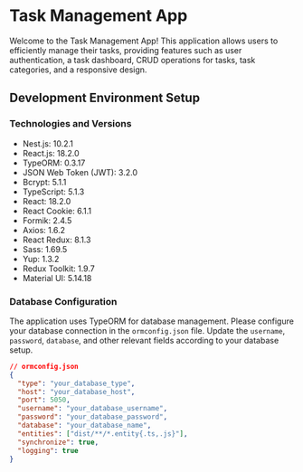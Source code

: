# Task Management App

Welcome to the Task Management App! This application allows users to efficiently manage their tasks, providing features such as user authentication, a task dashboard, CRUD operations for tasks, task categories, and a responsive design.

## Development Environment Setup

### Technologies and Versions
- Nest.js: 10.2.1
- React.js: 18.2.0
- TypeORM: 0.3.17
- JSON Web Token (JWT): 3.2.0
- Bcrypt: 5.1.1
- TypeScript: 5.1.3
- React: 18.2.0
- React Cookie: 6.1.1
- Formik: 2.4.5
- Axios: 1.6.2
- React Redux: 8.1.3
- Sass: 1.69.5
- Yup: 1.3.2
- Redux Toolkit: 1.9.7
- Material UI: 5.14.18

### Database Configuration
The application uses TypeORM for database management. Please configure your database connection in the `ormconfig.json` file. Update the `username`, `password`, `database`, and other relevant fields according to your database setup.

```json
// ormconfig.json
{
  "type": "your_database_type",
  "host": "your_database_host",
  "port": 5050,
  "username": "your_database_username",
  "password": "your_database_password",
  "database": "your_database_name",
  "entities": ["dist/**/*.entity{.ts,.js}"],
  "synchronize": true,
  "logging": true
}
